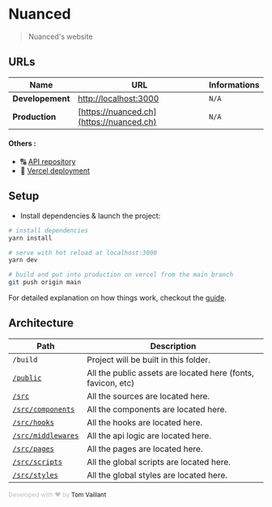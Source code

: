 # Nuanced
> Nuanced's website

## URLs
| Name              | URL | Informations |
| ----------------- | --- | ------------ |
| **Developement**  | [http://localhost:3000](http://localhost:3000) | `N/A` |
| **Production**    | [https://nuanced.ch](https://nuanced.ch) | `N/A` |

#### Others :
- 🔠 [API repository](https://github.com/buriedsignalsmag/buriedsignals-api)
- 📡 [Vercel deployment](https://vercel.com/buried-signals/tomvaillant)

## Setup
* Install dependencies & launch the project:

``` bash
# install dependencies
yarn install

# serve with hot reload at localhost:3000
yarn dev

# build and put into production on vercel from the main branch
git push origin main
```

For detailed explanation on how things work, checkout the [guide](https://nextjs.org/docs).

## Architecture
| Path  | Description |
| ----- | ----------- |
| `/build` | Project will be built in this folder. |
| [`/public`](public/) | All the public assets are located here (fonts, favicon, etc) |
| [`/src`](src/) | All the sources are located here. |
| [`/src/components`](src/components/) | All the components are located here. |
| [`/src/hooks`](src/hooks/) | All the hooks are located here. |
| [`/src/middlewares`](src/middlewares/) | All the api logic are located here. |
| [`/src/pages`](src/pages) | All the pages are located here. |
| [`/src/scripts`](src/scripts/) | All the global scripts are located here. |
| [`/src/styles`](src/styles/) | All the global styles are located here. |

<font style="font-size: 12px; color: #c0c0c0;">Developed with :heart: by <a href="https://tomvaillant.com/" target="_blank" style="text-decoration: none; color: #111111;">Tom Vaillant</a></font>